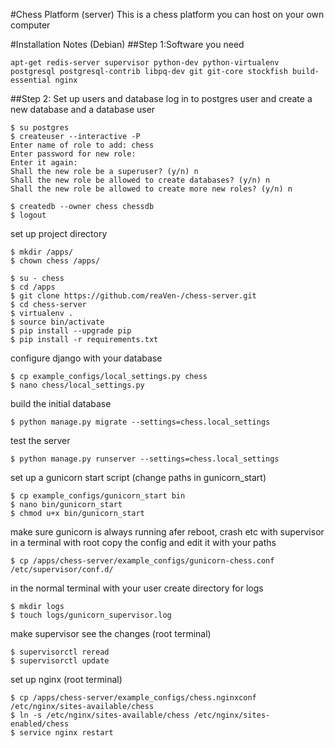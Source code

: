#Chess Platform (server)
This is a chess platform you can host on your own computer

#Installation Notes (Debian)
##Step 1:Software you need
```
apt-get redis-server supervisor python-dev python-virtualenv postgresql postgresql-contrib libpq-dev git git-core stockfish build-essential nginx
```
##Step 2: Set up users and database
log in to postgres user and create a new database and a database user
```
$ su postgres
$ createuser --interactive -P
Enter name of role to add: chess
Enter password for new role:
Enter it again: 
Shall the new role be a superuser? (y/n) n
Shall the new role be allowed to create databases? (y/n) n
Shall the new role be allowed to create more new roles? (y/n) n

$ createdb --owner chess chessdb
$ logout
```
set up project directory
```
$ mkdir /apps/
$ chown chess /apps/

$ su - chess
$ cd /apps
$ git clone https://github.com/reaVen-/chess-server.git
$ cd chess-server
$ virtualenv .
$ source bin/activate
$ pip install --upgrade pip
$ pip install -r requirements.txt
```
configure django with your database
```
$ cp example_configs/local_settings.py chess
$ nano chess/local_settings.py
```
build the initial database
```
$ python manage.py migrate --settings=chess.local_settings
```
test the server
```
$ python manage.py runserver --settings=chess.local_settings
```
set up a gunicorn start script (change paths in gunicorn_start)
```
$ cp example_configs/gunicorn_start bin
$ nano bin/gunicorn_start
$ chmod u+x bin/gunicorn_start
```
make sure gunicorn is always running afer reboot, crash etc with supervisor
in a terminal with root copy the config
and edit it with your paths
```
$ cp /apps/chess-server/example_configs/gunicorn-chess.conf /etc/supervisor/conf.d/
```
in the normal terminal with your user create directory for logs
```
$ mkdir logs
$ touch logs/gunicorn_supervisor.log
```
make supervisor see the changes (root terminal)
```
$ supervisorctl reread
$ supervisorctl update
```
set up nginx (root terminal)
```
$ cp /apps/chess-server/example_configs/chess.nginxconf /etc/nginx/sites-available/chess
$ ln -s /etc/nginx/sites-available/chess /etc/nginx/sites-enabled/chess
$ service nginx restart
```





